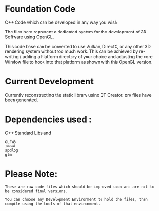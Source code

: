 # Foundation Code

C++ Code which can be developed in any way you wish

The files here represent a dedicated system for the development of 3D Software using OpenGL.

This code base can be converted to use Vulkan, DirectX, or any other 3D rendering system without too much work.  This can be achieved by re-writing / adding a Platform directory of your choice and adjusting the core Window file to hook into that platform as shown with this OpenGL version.

# Current Development
Currently reconstructing the static library using QT Creator, pro files have been generated.



# Dependencies used :

C++ Standard Libs and

    GLFW3
    ImGui
    spdlog
    glm

# Please Note:

    These are raw code files which should be improved upon and are not to be considered final versions.
      
    You can choose any Development Environment to hold the files, then compile using the tools of that environment.
